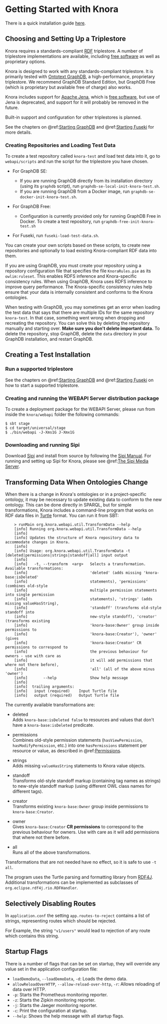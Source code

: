 <!---
Copyright © 2015-2018 the contributors (see Contributors.md).

This file is part of Knora.

Knora is free software: you can redistribute it and/or modify
it under the terms of the GNU Affero General Public License as published
by the Free Software Foundation, either version 3 of the License, or
(at your option) any later version.

Knora is distributed in the hope that it will be useful,
but WITHOUT ANY WARRANTY; without even the implied warranty of
MERCHANTABILITY or FITNESS FOR A PARTICULAR PURPOSE.  See the
GNU Affero General Public License for more details.

You should have received a copy of the GNU Affero General Public
License along with Knora.  If not, see <http://www.gnu.org/licenses/>.
-->

# Getting Started with Knora

There is a quick installation guide [here](https://github.com/dhlab-basel/Knora/wiki/Quick-Installation-Guide-for-Knora,-Salsah,-Sipi-and-GraphDB).

## Choosing and Setting Up a Triplestore

Knora requires a standards-compliant
[RDF](https://www.w3.org/TR/rdf11-primer/) triplestore. A number of
triplestore implementations are available, including [free
software](http://www.gnu.org/philosophy/free-sw.en.html) as well as
proprietary options.

Knora is designed to work with any standards-compliant
triplestore. It is primarily tested with [Ontotext
GraphDB](http://ontotext.com/products/graphdb/), a high-performance,
proprietary triplestore. We recommend GraphDB Standard Edition, but
GraphDB Free (which is proprietary but available free of charge) also
works.

Knora includes support for [Apache Jena](https://jena.apache.org/),
which is [free software](http://www.gnu.org/philosophy/free-sw.en.html),
but use of Jena is deprecated, and support for it will probably be
removed in the future.

Built-in support and configuration for other triplestores is planned.

See the chapters on @ref:[Starting GraphDB](../05-internals/development/graphdb.md) and
@ref:[Starting Fuseki](../05-internals/development/fuseki.md) for more details.

### Creating Repositories and Loading Test Data

To create a test repository called `knora-test` and load test data into
it, go to `webapi/scripts` and run the script for the triplestore you
have chosen.

  - For GraphDB SE:

    - If you are running GraphDB directly from its installation
      directory (using its `graphdb` script), run `graphdb-se-local-init-knora-test.sh`.
    - If you are running GraphDB from a Docker image, run `graphdb-se-docker-init-knora-test.sh`.

  - For GraphDB Free:
     - Configuration is currently provided only for running GraphDB
       Free in Docker. To create a test repository, run `graphdb-free-init-knora-test.sh`

  - For Fuseki, run `fuseki-load-test-data.sh`.

You can create your own scripts based on these scripts, to create new
repositories and optionally to load existing Knora-compliant RDF data
into them.

If you are using GraphDB, you must create your repository using a
repository configuration file that specifies the file `KnoraRules.pie`
as its `owlim:ruleset`. This enables RDFS inference and Knora-specific
consistency rules. When using GraphDB, Knora uses RDFS
inference to improve query performance. The Knora-specific consistency
rules help ensure that your data is internally consistent and conforms
to the Knora ontologies.

When testing with GraphDB, you may sometimes get an error when loading
the test data that says that there are multiple IDs for the same
repository `knora-test`. In that case, something went wrong when
dropping and recreating the repository. You can solve this by deleting
the repository manually and starting over. **Make sure you don't delete
important data.** To delete the repository, stop GraphDB, delete the
`data` directory in your GraphDB installation, and restart GraphDB.

## Creating a Test Installation

### Run a supported triplestore

See the chapters on @ref:[Starting GraphDB](../05-internals/development/graphdb.md) and
@ref:[Starting Fuseki](../05-internals/development/fuseki.md) on how to start a supported
triplestore.

### Creating and running the WEBAPI Server distribution package

To create a deployment package for the WEBAPI Server, please run from
inside the `knora/webapi` folder the following commands:

    $ sbt stage
    $ cd target/universal/stage
    $ ./bin/webapi -J-Xms1G J-Xmx1G

### Downloading and running Sipi

Download [Sipi](https://github.com/dhlab-basel/Sipi) and
install from source by following the
[Sipi Manual](https://dhlab-basel.github.io/Sipi/documentation/index.html).
For running and setting up Sipi for Knora, please see
@ref:[The Sipi Media Server](../07-sipi/index.md).

## Transforming Data When Ontologies Change

When there is a change in Knora's ontologies or in a project-specific
ontology, it may be necessary to update existing data to conform to the
new ontology. This can be done directly in SPARQL, but for simple
transformations, Knora includes a command-line program that works on RDF
data files in [Turtle](https://www.w3.org/TR/turtle/) format. You can
run it from SBT:

```
    > runMain org.knora.webapi.util.TransformData --help
    [info] Running org.knora.webapi.util.TransformData --help
    [info]
    [info] Updates the structure of Knora repository data to accommodate changes in Knora.
    [info]
    [info] Usage: org.knora.webapi.util.TransformData -t [deleted|permissions|strings|standoff|all] input output
    [info]
    [info]   -t, --transform  <arg>   Selects a transformation. Available transformations:
    [info]                            'deleted' (adds missing 'knora-base:isDeleted'
    [info]                            statements), 'permissions' (combines old-style
    [info]                            multiple permission statements into single permission
    [info]                            statements), 'strings' (adds missing valueHasString),
    [info]                            'standoff' (transforms old-style standoff into
    [info]                            new-style standoff), 'creator' (transforms existing
    [info]                            'knora-base:Owner' group inside permissions to
    [info]                            'knora-base:Creator'), 'owner' (gives
    [info]                            'knora-base:Creator' CR permissions to correspond to
    [info]                            the previous behaviour for owners - use with care as
    [info]                            it will add permissions that where not there before),
    [info]                            'all' (all of the above minus 'owner')
    [info]       --help               Show help message
    [info]
    [info]  trailing arguments:
    [info]   input (required)    Input Turtle file
    [info]   output (required)   Output Turtle file
```

The currently available transformations are:

  - deleted  
    Adds `knora-base:isDeleted false` to resources and values that don't
    have a `knora-base:isDeleted` predicate.

  - permissions  
    Combines old-style permission statements (`hasViewPermission`,
    `hasModifyPermission`, etc.) into one `hasPermissions` statement per
    resource or value, as described in @ref:[Permissions](../02-knora-ontologies/knora-base.md#permissions).

  - strings  
    Adds missing `valueHasString` statements to Knora value objects.

  - standoff  
    Transforms old-style standoff markup (containing tag names as
    strings) to new-style standoff markup (using different OWL class
    names for different tags).

  - creator  
    Transforms existing `knora-base:Owner` group inside permissions to
    `knora-base:Creator`.

  - owner  
    Gives `knora-base:Creator` **CR permissions** to correspond to the
    previous behaviour for owners. Use with care as it will add
    permissions that where not there before.

  - all  
    Runs all of the above transformations.

Transformations that are not needed have no effect, so it is safe to use
`-t all`.

The program uses the Turtle parsing and formatting library from
[RDF4J](http://rdf4j.org/). Additional transformations can be
implemented as subclasses of `org.eclipse.rdf4j.rio.RDFHandler`.

## Selectively Disabling Routes

In `application.conf` the setting `app.routes-to-reject` contains a list
of strings, representing routes which should be rejected.

For Example, the string `"v1/users"` would lead to rejection of any
route which contains this string.

## Startup Flags

There is a number of flags that can be set on startup, they will
override any value set in the application configuration file:

  - `loadDemoData`, `--loadDemoData`, `-d`: Loads the demo data.
  - `allowReloadOverHTTP`, `--allow-reload-over-http`, `-r`: Allows
    reloading of data over HTTP.
  - `-p`: Starts the Prometheus monitoring reporter.
  - `-z`: Starts the Zipkin monitoring reporter.
  - `-j`: Starts the Jaeger monitoring reporter.
  - `-c`: Print the configuration at startup.
  - `--help`: Shows the help message with all startup flags.
